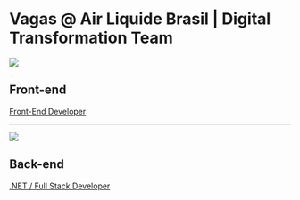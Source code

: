 # Vagas @ Air Liquide Brasil | Digital Transformation Team

![](https://i.ibb.co/m8T361h/frontend-stack.jpg)
## Front-end

[Front-End Developer](https://github.com/albdigitalteam/vagas/blob/master/frontend.md)

---

![](https://i.ibb.co/2Nx97fW/backend-stack.jpg)
## Back-end

[.NET / Full Stack Developer](https://github.com/albdigitalteam/vagas/blob/master/backend.md)

